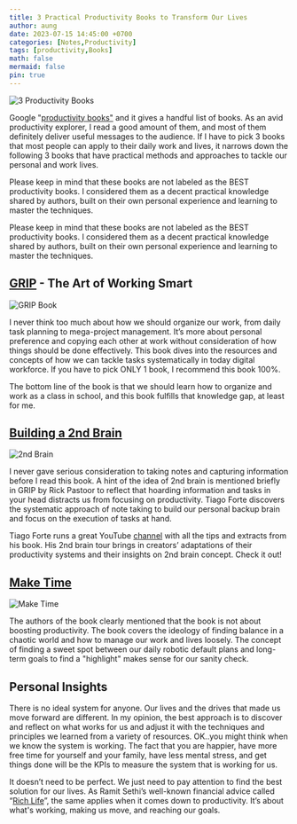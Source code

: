 ```yaml
---
title: 3 Practical Productivity Books to Transform Our Lives
author: aung
date: 2023-07-15 14:45:00 +0700
categories: [Notes,Productivity]
tags: [productivity,Books]
math: false
mermaid: false
pin: true
---
```

![3 Productivity Books](/3books.png)

Google "[productivity books"](https://www.goodreads.com/genres/productivity) and it gives a handful list of books. As an avid productivity explorer, I read a good amount of them, and most of them definitely deliver useful messages to the audience. If I have to pick 3 books that most people can apply to their daily work and lives, it narrows down the following 3 books that have practical methods and approaches to tackle our personal and work lives.

Please keep in mind that these books are not labeled as the BEST productivity books. I considered them as a decent practical knowledge shared by authors, built on their own personal experience and learning to master the techniques.

Please keep in mind that these books are not labeled as the BEST productivity books. I considered them as a decent practical knowledge shared by authors, built on their own personal experience and learning to master the techniques.

## [GRIP](https://gripbook.com/) - The Art of Working Smart

![GRIP Book](/grip.webp)

I never think too much about how we should organize our work, from daily task planning to mega-project management. It’s more about personal preference and copying each other at work without consideration of how things should be done effectively. This book dives into the resources and concepts of how we can tackle tasks systematically in today digital workforce. If you have to pick ONLY 1 book, I recommend this book 100%.

The bottom line of the book is that we should learn how to organize and work as a class in school, and this book fulfills that knowledge gap, at least for me.

## [Building a 2nd Brain](https://www.buildingasecondbrain.com/book)

![2nd Brain](/2ndbrain.webp)

I never gave serious consideration to taking notes and capturing information before I read this book. A hint of the idea of 2nd brain is mentioned briefly in GRIP by Rick Pastoor to reflect that hoarding information and tasks in your head distracts us from focusing on productivity. Tiago Forte discovers the systematic approach of note taking to build our personal backup brain and focus on the execution of tasks at hand.

Tiago Forte runs a great YouTube [channel](https://www.youtube.com/@TiagoForte) with all the tips and extracts from his book. His 2nd brain tour brings in creators’ adaptations of their productivity systems and their insights on 2nd brain concept. Check it out!

## [Make Time](https://maketime.blog/)

![Make Time](/maketime.webp)

The authors of the book clearly mentioned that the book is not about boosting productivity. The book covers the ideology of finding balance in a chaotic world and how to manage our work and lives loosely. The concept of finding a sweet spot between our daily robotic default plans and long-term goals to find a "highlight" makes sense for our sanity check.

## Personal Insights

There is no ideal system for anyone. Our lives and the drives that made us move forward are different. In my opinion, the best approach is to discover and reflect on what works for us and adjust it with the techniques and principles we learned from a variety of resources. OK..you might think when we know the system is working. The fact that you are happier, have more free time for yourself and your family, have less mental stress, and get things done will be the KPIs to measure the system that is working for us.

It doesn’t need to be perfect. We just need to pay attention to find the best solution for our lives. As Ramit Sethi’s well-known financial advice called “[Rich Life](https://www.iwillteachyoutoberich.com/how-to-live-a-rich-life/)”, the same applies when it comes down to productivity. It’s about what's working, making us move, and reaching our goals.
